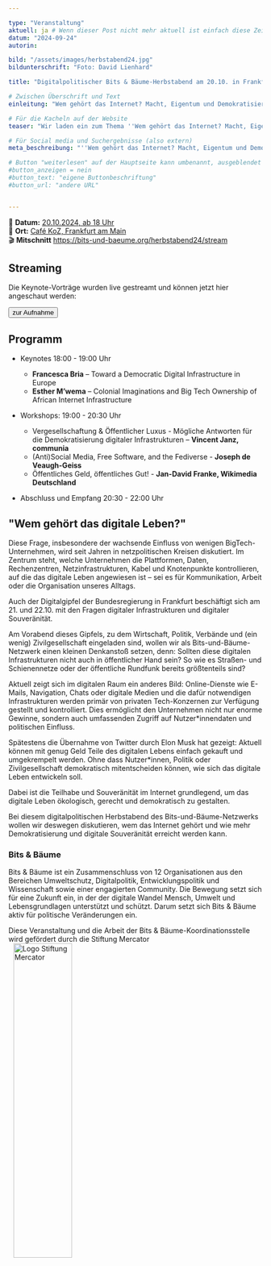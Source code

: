 ```yaml
---

type: "Veranstaltung"
aktuell: ja # Wenn dieser Post nicht mehr aktuell ist einfach diese Zeile mit # am Anfang der Zeile auskommentieren
datum: "2024-09-24"
autorin:

bild: "/assets/images/herbstabend24.jpg"
bildunterschrift: "Foto: David Lienhard"

title: "Digitalpolitischer Bits & Bäume-Herbstabend am 20.10. in Frankfurt am Main"

# Zwischen Überschrift und Text
einleitung: "Wem gehört das Internet? Macht, Eigentum und Demokratisierung digitaler Infrastrukturen"

# Für die Kacheln auf der Website
teaser: "Wir laden ein zum Thema ''Wem gehört das Internet? Macht, Eigentum und Demokratisierung digitaler Infrastrukturen''"

# Für Social media und Suchergebnisse (also extern)
meta_beschreibung: "''Wem gehört das Internet? Macht, Eigentum und Demokratisierung digitaler Infrastrukturen'' 20.10. 18 Uhr in FFM"

# Button "weiterlesen" auf der Hauptseite kann umbenannt, ausgeblendet und zu anderer z.B. Externer URL zeigen
#button_anzeigen = nein 
#button_text: "eigene Buttonbeschriftung"
#button_url: "andere URL"


---
```

📅 **Datum:** [20.10.2024, ab 18 Uhr](/termine)<br>
📍 **Ort:** [Café KoZ, Frankfurt am Main](https://www.openstreetmap.org/node/1359119533)<br>
🎬 **Mitschnitt** https://bits-und-baeume.org/herbstabend24/stream
 
## Streaming

Die Keynote-Vorträge wurden live gestreamt und können jetzt hier angeschaut werden: 

<a href="/herbstabend24/stream">
<button class="btn-dark">zur Aufnahme
</button>
</a>

## Programm

* Keynotes 18:00 - 19:00 Uhr
  * **Francesca Bria** – Toward a Democratic Digital Infrastructure in Europe
  * **Esther M’wema** – Colonial Imaginations and Big Tech Ownership of African Internet Infrastructure

* Workshops: 19:00 - 20:30 Uhr
  * Vergesellschaftung & Öffentlicher Luxus - Mögliche Antworten für die Demokratisierung digitaler Infrastrukturen – **Vincent Janz, communia**
  * (Anti)Social Media, Free Software, and the Fediverse - **Joseph de Veaugh-Geiss**
  * Öffentliches Geld, öffentliches Gut! - **Jan-David Franke, Wikimedia Deutschland**

* Abschluss und Empfang 20:30 - 22:00 Uhr

## "Wem gehört das digitale Leben?"
Diese Frage, insbesondere der wachsende Einfluss von wenigen BigTech-Unternehmen, wird seit Jahren in netzpolitischen Kreisen diskutiert. Im Zentrum steht, welche Unternehmen die Plattformen, Daten, Rechenzentren, Netzinfrastrukturen, Kabel und Knotenpunkte kontrollieren, auf die das digitale Leben angewiesen ist – sei es für Kommunikation, Arbeit oder die Organisation unseres Alltags.

Auch der Digitalgipfel der Bundesregierung in Frankfurt beschäftigt sich am 21. und 22.10. mit den Fragen digitaler Infrastrukturen und digitaler Souveränität.

Am Vorabend dieses Gipfels, zu dem Wirtschaft, Politik, Verbände und (ein wenig) Zivilgesellschaft eingeladen sind, wollen wir als Bits-und-Bäume-Netzwerk einen kleinen Denkanstoß setzen, denn: Sollten diese digitalen Infrastrukturen nicht auch in öffentlicher Hand sein? So wie es Straßen- und Schienennetze oder der öffentliche Rundfunk bereits größtenteils sind?

Aktuell zeigt sich im digitalen Raum ein anderes Bild: Online-Dienste wie E-Mails, Navigation, Chats oder digitale Medien und die dafür notwendigen Infrastrukturen werden primär von privaten Tech-Konzernen zur Verfügung gestellt und kontrolliert. Dies ermöglicht den Unternehmen nicht nur enorme Gewinne, sondern auch umfassenden Zugriff auf Nutzer*innendaten und politischen Einfluss.

Spätestens die Übernahme von Twitter durch Elon Musk hat gezeigt: Aktuell können mit genug Geld Teile des digitalen Lebens einfach gekauft und umgekrempelt werden. Ohne dass Nutzer*innen, Politik oder Zivilgesellschaft demokratisch mitentscheiden können, wie sich das digitale Leben entwickeln soll.

Dabei ist die Teilhabe und Souveränität im Internet grundlegend, um das digitale Leben ökologisch, gerecht und demokratisch zu gestalten.

Bei diesem digitalpolitischen Herbstabend des Bits-und-Bäume-Netzwerks wollen wir deswegen diskutieren, wem das Internet gehört und wie mehr Demokratisierung und digitale Souveränität erreicht werden kann.

### Bits & Bäume
Bits & Bäume ist ein Zusammenschluss von 12 Organisationen aus den Bereichen Umweltschutz, Digitalpolitik, Entwicklungspolitik und Wissenschaft sowie einer engagierten Community. Die Bewegung setzt sich für eine Zukunft ein, in der der digitale Wandel Mensch, Umwelt und Lebensgrundlagen unterstützt und schützt. Darum setzt sich Bits & Bäume aktiv für politische Veränderungen ein. 

Diese Veranstaltung und die Arbeit der Bits & Bäume-Koordinationsstelle wird gefördert durch die Stiftung Mercator
<img src="/assets/images/Stiftung_Mercator_Blau_RGB.jpg" alt="Logo Stiftung Mercator" style="margin-left:10px;width: 48%; height: 40%;">
